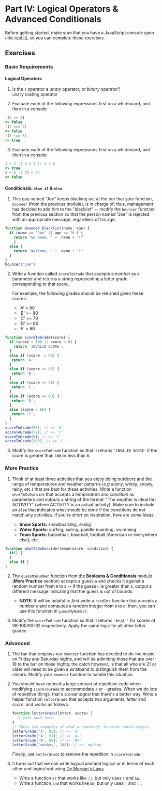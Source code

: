 # Part IV: Logical Operators & Advanced Conditionals

Before getting started, make sure that you have a JavaScript console open (like <a href="http://www.repl.it/languages/javascript" target="_blank">repl.it</a>), so you can complete these exercises.

## Exercises

### Basic Requirements

#### Logical Operators

1. Is the `!` operator a *unary* operator, or *binary* operator?  
unary casting operator

2. Evaluate each of the following expressions first on a whiteboard, and then in
   a console:

```js
!(2 >= 2)
=> false
!(4 === 4)
=> false
!(5 !== 5)
=> true
```

3. Evaluate each of the following expressions first on a whiteboard, and then in a
   console:

```js
1 > 2 || 2 > 2 || 3 > 2
=> true
5 < 5 || 75 < 74
=> false
```

#### Conditionals: `else if` & `else`

1. This guy named "Joe" keeps blacking out at the bar that your function,
   `bouncer` (from the previous module), is in charge of; thus, management has
   decided to add him to the "blacklist" -- modify the `bouncer` function from
   the previous section so that the person named "Joe" is rejected with an
   appropriate message, regardless of his age.

```js
function bouncer_blacklist(name, age) {
  if (name == "Joe" || age <= 20 ) {
    return "Go home, " +  name + "!"
    }
  else {
    return "Welcome, " +  name + "!"
  }
}
bouncer("Joe")
```

2. Write a function called `scoreToGrade` that accepts a *number* as a parameter
   and returns a *string* representing a letter grade corresponding to that
   score.

   For example, the following grades should be returned given these scores:

   + 'A' > 90
   + 'B' >= 80
   + 'C' >= 70
   + 'D' >= 60
   + 'F' < 60

```js
function scoreToGrade(score) {
  if (score > 100 || score < 0) {
    return 'INVALID SCORE';
  }
  else if (score  > 90) {
   return 'A';
  }
  else if (score >= 80) {
   return 'B';
  }
  else if (score >= 70) {
   return 'C';
  }
  else if (score >= 60) {
   return 'D';
  }
  else (score < 60) {
   return 'F'; 
  }
}
scoreToGrade(95); // => 'A'
scoreToGrade(72); // => 'C'
scoreToGrade(0); // => 'C'
scoreToGrade(103); // => 'C'
```

3. Modify the `scoreToGrade` function so that it returns `'INVALID SCORE'` if
   the score is greater than `100` or less than `0`.

### More Practice

1. Think of at least three activities that you enjoy doing outdoors and the
   range of temperatures and weather patterns (*e.g* sunny, windy, snowy, rainy,
   etc.) that are best for these activities. Write a function `whatToDoOutside`
   that accepts a *temperature* and *condition* as parameters and outputs a
   string of the format: "The weather is ideal for: ACTIVITY" (where ACTIVITY is
   an actual activity). Make sure to include an `else` that indicates what
   should be done if the conditions do not match any activities. If you're short
   on inspiration, here are some ideas:

   + **Snow Sports:** snowboarding, skiing
   + **Water Sports:** surfing, sailing, paddle boarding, swimming
   + **Team Sports:** basketball, baseball, football (American or everywhere
     else), etc.

```js
function whatToDoOutside(temperature, condition) {
  if() {
  }
  else if }
}
```

2. The `guessMyNumber` function from the **Booleans & Conditionals** module
   (**More Practice** section) accepts a guess `n` and checks it against a
   random number from `0` to `5` -- if the guess `n` is greater than `5`, output
   a different message indicating that the guess is out of bounds.

   - **NOTE:** It will be helpful to *first* write a `randInt` function that
     accepts a number `n` and computes a random integer from `0` to `n`; then,
     you can use this function in `guessMyNumber`.

3. Modify the `scoreToGrade` function so that it returns `'A+/A-'` for
   scores of 98-100/90-92 respectively. Apply the same logic for all other
   letter grades.

### Advanced

1. The bar that employs our `bouncer` function has decided to do live music on
   Friday and Saturday nights, and will be admitting those that are over 18 to
   the bar on those nights; the catch however, is that all who are 21 or older
   will need to be given a wristband to distinguish them from the minors. Modify
   your `bouncer` function to handle this situation.

2. You should have noticed a large amount of repetitive code when modifying
   `scoreToGrade` to accommodate `+` or `-` grades. When we do lots of repetitive
   things, that's a clear signal that there's a better way. Write a helper function
   `letterGrade` that accepts two arguments, *letter* and *score*, and works as
   follows:

   ```js
   function letterGrade(letter, score) {
     // your code here
   }
   // These are examples of what a *working* function would output.
   letterGrade('A', 95); // => 'A'
   letterGrade('A', 91); // => 'A-'
   letterGrade('B', 88); // => 'B+'
   letterGrade('monkey', 160); // => 'monkey-'
   ```

   Finally, use `letterGrade` to remove the repetition in `scoreToGrade`.

3. It turns out that we can write logical *and* and logical *or* in terms of each
   other and logical *not* using <a href="https://en.wikipedia.org/wiki/De_Morgan%27s_laws" target="_blank">De Morgan's Laws</a>.

     + Write a function `or` that works like `||`, but only uses `!` and `&&`.
     + Write a function `and` that works like `&&`, but only uses `!` and `||`.
